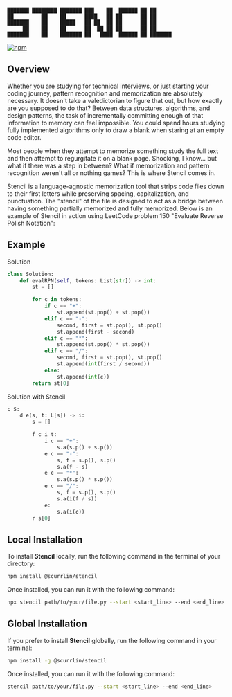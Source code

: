 ```

███████ ████████ ███████ ███    ██  ██████ ██ ██      
██         ██    ██      ████   ██ ██      ██ ██      
███████    ██    █████   ██ ██  ██ ██      ██ ██      
     ██    ██    ██      ██  ██ ██ ██      ██ ██      
███████    ██    ███████ ██   ████  ██████ ██ ███████ 

```

[![npm](https://img.shields.io/npm/dt/%40scurrlin%2Fstencil?style=flat&color=blue)](https://www.npmjs.com/package/@scurrlin/stencil)

## Overview

Whether you are studying for technical interviews, or just starting your coding journey, pattern recognition and memorization are absolutely necessary. It doesn't take a valedictorian to figure that out, but how exactly are you supposed to do that? Between data structures, algorithms, and design patterns, the task of incrementally committing enough of that information to memory can feel impossible. You could spend hours studying fully implemented algorithms only to draw a blank when staring at an empty code editor.

Most people when they attempt to memorize something study the full text and then attempt to regurgitate it on a blank page. Shocking, I know... but what if there was a step in between? What if memorization and pattern recognition weren't all or nothing games? This is where Stencil comes in.

Stencil is a language-agnostic memorization tool that strips code files down to their first letters while preserving spacing, capitalization, and punctuation. The "stencil" of the file is designed to act as a bridge between having something partially memorized and fully memorized. Below is an example of Stencil in action using LeetCode problem 150 "Evaluate Reverse Polish Notation":

## Example

Solution

```python
class Solution:
    def evalRPN(self, tokens: List[str]) -> int:
        st = []

        for c in tokens:
            if c == "+":
                st.append(st.pop() + st.pop())
            elif c == "-":
                second, first = st.pop(), st.pop()
                st.append(first - second)
            elif c == "*":
                st.append(st.pop() * st.pop())
            elif c == "/":
                second, first = st.pop(), st.pop()
                st.append(int(first / second))                
            else:
                st.append(int(c))        
        return st[0]
```

Solution with Stencil

```python
c S:
    d e(s, t: L[s]) -> i:
        s = []

        f c i t:
            i c == "+":
                s.a(s.p() + s.p())
            e c == "-":
                s, f = s.p(), s.p()
                s.a(f - s)
            e c == "*":
                s.a(s.p() * s.p())
            e c == "/":
                s, f = s.p(), s.p()
                s.a(i(f / s))                
            e:
                s.a(i(c))        
        r s[0]
```

## Local Installation

To install **Stencil** locally, run the following command in the terminal of your directory:

```bash
npm install @scurrlin/stencil
```

Once installed, you can run it with the following command:

```bash
npx stencil path/to/your/file.py --start <start_line> --end <end_line>
```

## Global Installation

If you prefer to install **Stencil** globally, run the following command in your terminal:

```bash
npm install -g @scurrlin/stencil
```

Once installed, you can run it with the following command:

```bash
stencil path/to/your/file.py --start <start_line> --end <end_line>
```